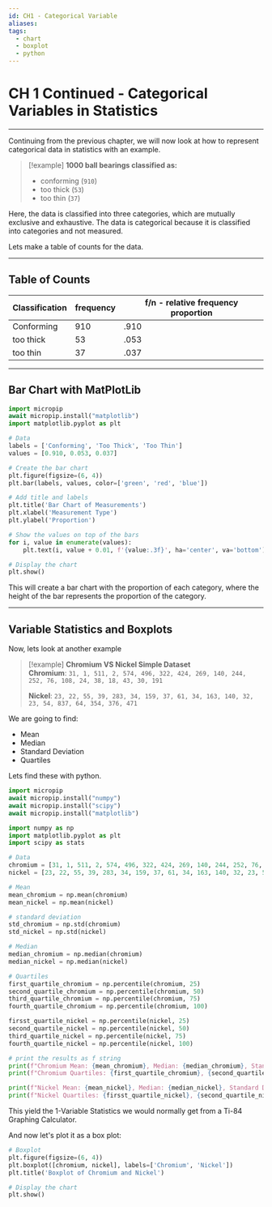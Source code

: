 ```yaml
---
id: CH1 - Categorical Variable
aliases: 
tags:
  - chart
  - boxplot
  - python
---
```

# CH 1 Continued - Categorical Variables in Statistics

---

Continuing from the previous chapter, we will now look at how to represent categorical data in statistics with an example.

> [!example] **1000 ball bearings classified as:**
>
> - conforming (`910`)
> - too thick (`53`)
> - too thin (`37`)

Here, the data is classified into three categories, which are mutually exclusive and exhaustive. The data is categorical because it is classified into categories and not measured.

Lets make a table of counts for the data.

---

## Table of Counts

| Classification | frequency | f/n - relative frequency proportion |
| -------------- | --------- | ----------------------------------- |
| Conforming     | 910       | .910                                |
| too thick      | 53        | .053                                |
| too thin       | 37        | .037                                |

---

## Bar Chart with MatPlotLib

```python
import micropip
await micropip.install("matplotlib")
import matplotlib.pyplot as plt

# Data
labels = ['Conforming', 'Too Thick', 'Too Thin']
values = [0.910, 0.053, 0.037]

# Create the bar chart
plt.figure(figsize=(6, 4))
plt.bar(labels, values, color=['green', 'red', 'blue'])

# Add title and labels
plt.title('Bar Chart of Measurements')
plt.xlabel('Measurement Type')
plt.ylabel('Proportion')

# Show the values on top of the bars
for i, value in enumerate(values):
    plt.text(i, value + 0.01, f'{value:.3f}', ha='center', va='bottom')

# Display the chart
plt.show()
```

This will create a bar chart with the proportion of each category, where the height of the bar represents the proportion of the category.

---

## Variable Statistics and Boxplots

Now, lets look at another example

> [!example] **Chromium VS Nickel Simple Dataset**  
> **Chromium**: `31, 1, 511, 2, 574, 496, 322, 424, 269, 140, 244, 252, 76, 108, 24, 38, 18, 43, 30, 191`
>
> **Nickel**: `23, 22, 55, 39, 283, 34, 159, 37, 61, 34, 163, 140, 32, 23, 54, 837, 64, 354, 376, 471`

We are going to find:

- Mean
- Median
- Standard Deviation
- Quartiles

Lets find these with python.

```python
import micropip
await micropip.install("numpy")
await micropip.install("scipy")
await micropip.install("matplotlib")

import numpy as np
import matplotlib.pyplot as plt
import scipy as stats

# Data
chromium = [31, 1, 511, 2, 574, 496, 322, 424, 269, 140, 244, 252, 76, 108, 24, 38, 18, 43, 30, 191]
nickel = [23, 22, 55, 39, 283, 34, 159, 37, 61, 34, 163, 140, 32, 23, 54, 837, 64, 354, 376, 471]

# Mean
mean_chromium = np.mean(chromium)
mean_nickel = np.mean(nickel)

# standard deviation
std_chromium = np.std(chromium)
std_nickel = np.std(nickel)

# Median
median_chromium = np.median(chromium)
median_nickel = np.median(nickel)

# Quartiles
first_quartile_chromium = np.percentile(chromium, 25)
second_quartile_chromium = np.percentile(chromium, 50)
third_quartile_chromium = np.percentile(chromium, 75)
fourth_quartile_chromium = np.percentile(chromium, 100)

firsst_quartile_nickel = np.percentile(nickel, 25)
second_quartile_nickel = np.percentile(nickel, 50)
third_quartile_nickel = np.percentile(nickel, 75)
fourth_quartile_nickel = np.percentile(nickel, 100)

# print the results as f string
print(f"Chromium Mean: {mean_chromium}, Median: {median_chromium}, Standard Deviation: {std_chromium}")
print(f"Chromium Quartiles: {first_quartile_chromium}, {second_quartile_chromium}, {third_quartile_chromium}, {fourth_quartile_chromium}")

print(f"Nickel Mean: {mean_nickel}, Median: {median_nickel}, Standard Deviation: {std_nickel}")
print(f"Nickel Quartiles: {firsst_quartile_nickel}, {second_quartile_nickel}, {third_quartile_nickel}, {fourth_quartile_nickel}")

```

This yield the 1-Variable Statistics we would normally get from a Ti-84 Graphing Calculator.

And now let's plot it as a box plot:

```python
# Boxplot
plt.figure(figsize=(6, 4))
plt.boxplot([chromium, nickel], labels=['Chromium', 'Nickel'])
plt.title('Boxplot of Chromium and Nickel')

# Display the chart
plt.show()
```
